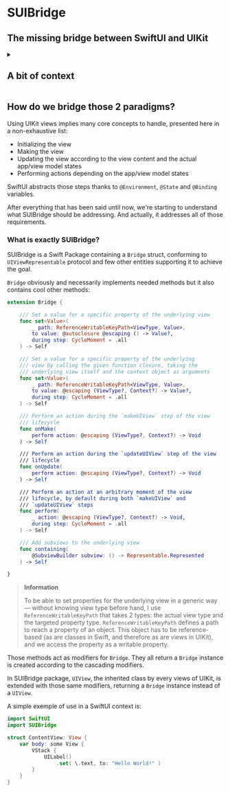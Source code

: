 #  SUIBridge
## The missing bridge between SwiftUI and UIKit

<details>

<summary><h2>A bit of context</h2></summary>

Everything started when I began developing a Web browser for iOS – still in development by the way. I set 3 goals starting this project:

1. Use SwiftUI as much as possible
2. Be as native as possible
3. Design the browser in the most flexible way yet as straightforward as possible

To achieve those goals on iOS, there's one thing that we can't circumvent: we have to use Apple WebKit APIs. It was actually a requirement before Apple release changes to their App Store policies due to European Union <abbr>DMA</abbr>.
Also, this is the best way to go fully native and that's exactly what I wanted to do.

## What problem does SUIBridge solve?

Webkit, on iOS at least, is constrained to the use of `WKWebView`, a UIKit based view – it means that the system is using "old" iOS APIs to display the web page.

However, UIKit-based views, to be integrated in a modern SwiftUI context, need to use a `UIViewRepresentable` conforming class and to implement at least 2 methods:

- `func makeUIView(context: Self.Context) -> Self.UIViewType`
- `func updateUIView(uiView: Self.UIViewType, context: Self.Context)`

Depending on your requirements, you may also want to implement:

- `func makeCoordinator() -> Self.Coordinator`
- `func dismantleUIView(_ uiView: Self.UIViewType, context: Self.Context)`

My main concern here is that we are moving away from the SwiftUI development paradigm. We have to declare outside of our SwiftUI views the actual handling of the view lifecycle through a UIKit-like structure that is compatible with `View`. Moreover, UIKit views are classes and own a lot of properties that are not usable through modifiers as in SwiftUI.

Therefore, **SUIBridge's essence is to close the gap between SwiftUI paradigm and UIKit paradigm**, unifying the iOS developer experience.

SwiftUI is convenient and fast to write, easy to develop and benefits from Xcode previews. These advantages vastly accelerate development and increase productivity in the application development process.

</details>

## How do we bridge those 2 paradigms?

Using UIKit views implies many core concepts to handle, presented here in a non-exhaustive list:

- Initializing the view
- Making the view
- Updating the view according to the view content and the actual app/view model states
- Performing actions depending on the app/view model states

SwiftUI abstracts those steps thanks to `@Environment`, `@State` and `@Binding` variables.

After everything that has been said until now, we're starting to understand what SUIBridge should be addressing. And actually, it addresses all of those requirements.

### What is exactly SUIBridge?

SUIBridge is a Swift Package containing a `Bridge` struct, conforming to `UIViewRepresentable` protocol and few other entities supporting it to achieve the goal.

`Bridge` obviously and necessarily implements needed methods but it also contains cool other methods:

```swift
extension Bridge {

    /// Set a value for a specific property of the underlying view
    func set<Value>(
        _ path: ReferenceWritableKeyPath<ViewType, Value>,
        to value: @autoclosure @escaping () -> Value?,
        during step: CycleMoment = .all
    ) -> Self

    /// Set a value for a specific property of the underlying
    /// view by calling the given function closure, taking the
    /// underlying view itself and the context object as arguments
    func set<Value>(
        _ path: ReferenceWritableKeyPath<ViewType, Value>,
        to value: @escaping (ViewType?, Context?) -> Value?,
        during step: CycleMoment = .all
    ) -> Self

    /// Perform an action during the `makeUIView` step of the view
    /// lifecycle
    func onMake(
        perform action: @escaping (ViewType?, Context?) -> Void
    ) -> Self   

    /// Perform an action during the `updateUIView` step of the view
    /// lifecycle
    func onUpdate(
        perform action: @escaping (ViewType?, Context?) -> Void
    ) -> Self

    /// Perform an action at an arbitrary moment of the view
    /// lifecycle, by default during both `makeUIView` and 
    /// `updateUIView` steps
    func perform(
        _ action: @escaping (ViewType?, Context?) -> Void,
        during step: CycleMoment = .all
    ) -> Self

    /// Add subviews to the underlying view
    func containing(
        @SubviewBuilder subview: () -> Representable.Represented
    ) -> Self

}
```

> **Information**
> 
> To be able to set properties for the underlying view in a generic way — without knowing view type before hand, I use `ReferenceWritableKeyPath` that takes 2 types: the actual view type and the targeted property type. `ReferenceWritableKeyPath` defines a path to reach a property of an object. This object has to be reference-based (as are classes in Swift, and therefore as are views in UIKit), and we access the property as a writable property.

Those methods act as modifiers for `Bridge`. They all return a `Bridge` instance is created according to the cascading modifiers.

In SUIBridge package, `UIView`, the inherited class by every views of UIKit, is extended with those same modifiers, returning a `Bridge` instance instead of a `UIView`.

A simple exemple of use in a SwiftUI context is:

```swift
import SwiftUI
import SUIBridge

struct ContentView: View {
    var body: some View {
        VStack {
            UILabel()
                .set( \.text, to: "Hello World!" )
        }
    }
}
```
